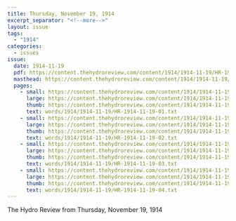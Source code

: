 ```yaml
---
title: Thursday, November 19, 1914
excerpt_separator: "<!--more-->"
layout: issue
tags:
  - "1914"
categories:
  - issues
issue:
  date: 1914-11-19
  pdf: https://content.thehydroreview.com/content/1914/1914-11-19/HR-1914-11-19.pdf
  masthead: https://content.thehydroreview.com/content/1914/1914-11-19/masthead/HR-1914-11-19.jpg
  pages:
    - small: https://content.thehydroreview.com/content/1914/1914-11-19/small/HR-1914-11-19-01.jpg
      large: https://content.thehydroreview.com/content/1914/1914-11-19/large/HR-1914-11-19-01.jpg
      thumb: https://content.thehydroreview.com/content/1914/1914-11-19/thumbnails/HR-1914-11-19-01.jpg
      text: words/1914/1914-11-19/HR-1914-11-19-01.txt
    - small: https://content.thehydroreview.com/content/1914/1914-11-19/small/HR-1914-11-19-02.jpg
      large: https://content.thehydroreview.com/content/1914/1914-11-19/large/HR-1914-11-19-02.jpg
      thumb: https://content.thehydroreview.com/content/1914/1914-11-19/thumbnails/HR-1914-11-19-02.jpg
      text: words/1914/1914-11-19/HR-1914-11-19-02.txt
    - small: https://content.thehydroreview.com/content/1914/1914-11-19/small/HR-1914-11-19-03.jpg
      large: https://content.thehydroreview.com/content/1914/1914-11-19/large/HR-1914-11-19-03.jpg
      thumb: https://content.thehydroreview.com/content/1914/1914-11-19/thumbnails/HR-1914-11-19-03.jpg
      text: words/1914/1914-11-19/HR-1914-11-19-03.txt
    - small: https://content.thehydroreview.com/content/1914/1914-11-19/small/HR-1914-11-19-04.jpg
      large: https://content.thehydroreview.com/content/1914/1914-11-19/large/HR-1914-11-19-04.jpg
      thumb: https://content.thehydroreview.com/content/1914/1914-11-19/thumbnails/HR-1914-11-19-04.jpg
      text: words/1914/1914-11-19/HR-1914-11-19-04.txt
---
```


The Hydro Review from Thursday, November 19, 1914

<!--more-->

